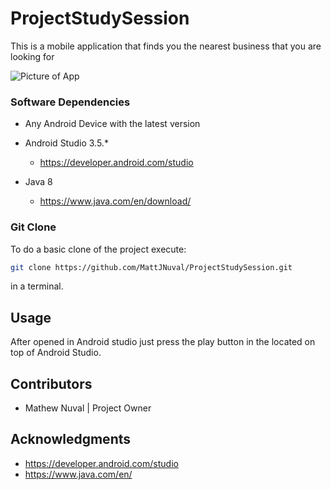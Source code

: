 # ProjectStudySession
This is a mobile application that finds you the nearest business that you are looking for

![Picture of App](https://cdn.discordapp.com/attachments/673264355898294304/679182728691843072/SmartSelect_20200217-202928_StudySessionApp.jpg=550x450)

### Software Dependencies

* Any Android Device with the latest version

* Android Studio 3.5.*
  
  * https://developer.android.com/studio

* Java 8
  
  * https://www.java.com/en/download/

### Git Clone
To do a basic clone of the project execute:
```bash
git clone https://github.com/MattJNuval/ProjectStudySession.git
```
in a terminal.

## Usage
After opened in Android studio just press the play button in the located on top of Android Studio.

## Contributors
* Mathew Nuval | Project Owner

## Acknowledgments
* https://developer.android.com/studio
* https://www.java.com/en/

